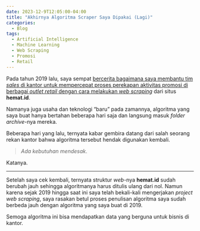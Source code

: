 ```yaml
---
date: 2023-12-9T12:05:00-04:00
title: "Akhirnya Algoritma Scraper Saya Dipakai (Lagi)"
categories:
  - Blog
tags:
  - Artificial Intelligence
  - Machine Learning
  - Web Scraping
  - Promosi
  - Retail
---
```



Pada tahun 2019 lalu, saya sempat [bercerita bagaimana saya membantu tim
*sales* di kantor untuk mempercepat proses perekapan aktivitas promosi
di berbagai *outlet retail* dengan cara melakukan *web
scraping*](https://ikanx101.com/blog/blog-promo-hemat-id/) dari situs
**hemat.id**.

Namanya juga usaha dan teknologi “baru” pada zamannya, algoritma yang
saya buat hanya bertahan beberapa hari saja dan langsung masuk *folder
archive*-nya mereka.

Beberapa hari yang lalu, ternyata kabar gembira datang dari salah
seorang rekan kantor bahwa algoritma tersebut hendak digunakan kembali.

> *Ada kebutuhan mendesak*.

Katanya.

------------------------------------------------------------------------

Setelah saya cek kembali, ternyata struktur *web*-nya **hemat.id** sudah
berubah jauh sehingga algoritmanya harus ditulis ulang dari nol. Namun
karena sejak 2019 hingga saat ini saya telah bekali-kali mengerjakan
*project* *web scraping*, saya rasakan betul proses penulisan algoritma
saya sudah berbeda jauh dengan algoritma yang saya buat di 2019.

Semoga algoritma ini bisa mendapatkan data yang berguna untuk bisnis di
kantor.
